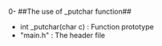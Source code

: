 0- ##The use of _putchar function##
* int _putchar(char c) : Function prototype
* "main.h" : The header file
